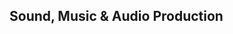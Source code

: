 ## Sound, Music & Audio Production
<!--
### Overview


I write and record engineer audio and musical pieces across a diverse range of genres and styles. My recent
releases have explored the spectrum between the underground Synthwave
and Darksynth movements. My output has been described as "quirky, odd,
heavy" music that is "big and bold" and "not afraid of taking risks". My collaborative work has been described as “raw, rhythmic, primal yet
playful” and “searingly powerful and a sheer joy to behold”. My work
involves live performance, installation, data-driven music and
sonification, guitar-based performance, electronic and experimental
compositions and collaborations with dancers, choreographers,
instrumentalists, and sound artists. I releasee music
independently online and his concert pieces and live works are performed
 internationally. Recent performances include the Helicotrema Recorded
Audio Festival in Venice, the Contemporary Music Centre’s Salon Series
at the National Concert Hall of Ireland and Dublin Dance Festival's
Embodied at the GPO and the Sonorities Contemporary Music Festival.<br />
<br />
<h4>
<div style="margin-bottom: 5px; margin-left: auto; margin-right: auto; text-align: center;">
<a href="https://open.spotify.com/artist/6FZOlLhsey17jwrTGBV07c" target="_blank">Spotify</a> | <a href="https://itunes.apple.com/us/artist/stephen-roddy/id1105554061" target="_blank">Apple Music</a> | <a href="https://play.google.com/store/music/artist/Stephen_Roddy?id=Aih2l4nvz4c2etfb42wzvfkmwhm" target="_blank">Google Play</a> | <a href="https://www.amazon.com/s/ref=ntt_srch_drd_B01EJ9KE26?ie=UTF8&amp;field-keywords=Stephen%20Roddy&amp;index=digital-music&amp;search-type=ss" target="_blank">Amazon</a> | <a href="http://www.deezer.com/us/artist/10217120" target="_blank">Deezer</a> | <a href="https://stephenroddy.bandcamp.com/" target="_blank">Bandcamp</a>  | <a href="https://listen.tidal.com/artist/7765412" target="_blank">Tidal</a> </div>
</h4>
<br />
<h4 class="ArtistAbout__paragraph" dir="auto">
Recent Projects: <i>Wave Grid </i></h4>
<div class="tralbumData tralbum-about" itemprop="description">
Wave Grid is built around a primal and stripped back approach to the synth-heavy sci-fi and horror soundtracks of 1980s. It takes influence from classic scores of the era by Vangelis, John Carpenter, Giorgio Moroder, Tangerine Dream and Ennio Morricone paying homage to the unique electronic soundworlds they conjured. Wave Grid takes the listener on a sonic tour with 10 instrumental pieces that aim to find a balance by approaching epic electronics with a natural and direct style.</div>
<div class="tralbumData tralbum-about" itemprop="description">
</div>
<div class="tralbumData tralbum-about" itemprop="description">
<h4>
Video - TigerBlood433:</h4>
</div>
<div class="separator" style="clear: both; text-align: center;">
<iframe allowfullscreen="" class="YOUTUBE-iframe-video" data-thumbnail-src="https://i.ytimg.com/vi/2ahTJa_pvmw/0.jpg" frameborder="0" height="266" id="id_a22a_ef55_58e5_5a6" src="https://www.youtube.com/embed/2ahTJa_pvmw?feature=player_embedded" width="320"></iframe></div>
<div class="tralbumData tralbum-about" itemprop="description">
</div>
<div class="tralbumData tralbum-about" itemprop="description">
Link: <a href="https://www.youtube.com/watch?v=2ahTJa_pvmw">https://www.youtube.com/watch?v=2ahTJa_pvmw</a></div>
<div class="tralbumData tralbum-about" itemprop="description">
<h4>
Music Links:</h4>
<iframe id="id_becb_fe6d_cca7_dcc0" seamless="" src="https://bandcamp.com/EmbeddedPlayer/album=2079483448/size=large/bgcol=ffffff/linkcol=0687f5/artwork=small/transparent=true/" style="border: 0; height: 472px; width: 400px;"><a href="http://stephenroddy.bandcamp.com/album/wave-grid">Wave Grid by Stephen Roddy</a></iframe> <br />
<div class="tralbumData tralbum-about" itemprop="description">
<br />
<a href="https://itunes.apple.com/us/album/wave-grid/1474265704?uo=4&amp;ls=1&amp;app=music&amp;at=11lEW&amp;ct=zkwpx4" target="_blank">Wave Grid on Apple Music<span id="goog_2280922"></span><span id="goog_2280923"></span></a></div>
<div class="tralbumData tralbum-about" itemprop="description">
<a href="https://open.spotify.com/album/06ZKQul1dzj7JZbmBmpy5a" target="_blank">Wave Grid on Spotify</a></div>
<div class="tralbumData tralbum-about" itemprop="description">
</div>
<div class="tralbumData tralbum-about" itemprop="description">
<a href="https://play.google.com/store/music/album?id=B4gshat5htcdte4rjn7ycnuycre&amp;tid=song-Tnxbwdro2erlcwjj4l5uxbm2gra" target="_blank">Wave Grid on Google Play&nbsp;</a><br />
<a href="https://stephenroddy.bandcamp.com/album/wave-grid" target="_blank">Wave Grid on Bandcamp</a><br />
<br />
<b>SmartUrl:</b><br />
<a href="http://smarturl.it/WaveGrid" target="_blank">Wave Grid SmartUrl</a><br />
<div class="tralbumData tralbum-about" itemprop="description">
<h4>
Reviews &amp; Coverage:<div class="ArtistAbout__paragraph" dir="auto">
<br /></div>
<div class="ArtistAbout__paragraph" dir="auto">
<a href="https://news.nightride.fm/stephen-roddy-wave-grid/">https://news.nightride.fm/stephen-roddy-wave-grid/</a><br />
<br />
<a href="https://www.synthpocalypse.com/post/album-review-stephen-roddy-wave-grid" target="_blank">https://www.synthpocalypse.com/post/album-review-stephen-roddy-wave-grid </a></div>
<div class="ArtistAbout__paragraph" dir="auto">
<br /></div>
<div class="ArtistAbout__paragraph" dir="auto">
<a href="http://brutalresonance.com/news/minimal-synthwave-musician-stephen-roddy-releases-new-album-wave-grid">http://brutalresonance.com/news/minimal-synthwave-musician-stephen-roddy-releases-new-album-wave-grid</a><br />
<br />
<a href="https://brutalresonance.bandcamp.com/album/dead-leaves" target="_blank">https://brutalresonance.bandcamp.com/album/dead-leaves </a><br />
<br /></div>
</h4>
<h4>
Past Projects:<br />
<br />
<div style="margin-bottom: 5px; margin-left: auto; margin-right: auto; text-align: center;">
<iframe seamless="" src="https://bandcamp.com/EmbeddedPlayer/album=238875963/size=large/bgcol=ffffff/linkcol=0687f5/tracklist=false/transparent=true/" style="border: 0; height: 470px; width: 350px;"><a href="http://stephenroddy.bandcamp.com/album/the-journey-home">The Journey: Home by Stephen Roddy</a></iframe>

<iframe seamless="" src="https://bandcamp.com/EmbeddedPlayer/album=323970419/size=large/bgcol=ffffff/linkcol=0687f5/tracklist=false/transparent=true/" style="border: 0; height: 470px; width: 350px;"><a href="http://stephenroddy.bandcamp.com/album/purple-waves-e-p">Purple Waves E.P. by Stephen Roddy</a></iframe>

<iframe seamless="" src="https://bandcamp.com/EmbeddedPlayer/album=1965844760/size=large/bgcol=ffffff/linkcol=0687f5/tracklist=false/transparent=true/" style="border: 0; display: inline-block; height: 470px; width: 350px;"><a href="http://stephenroddy.bandcamp.com/album/stardust-sonata-guitar">Stardust Sonata: Guitar by Stephen Roddy</a></iframe>

<iframe seamless="" src="https://bandcamp.com/EmbeddedPlayer/album=1061781095/size=large/bgcol=ffffff/linkcol=0687f5/tracklist=false/transparent=true/" style="border: 0; display: inline-block; height: 470px; width: 350px;"><a href="http://stephenroddy.bandcamp.com/album/63-indices-on-the-body-w-jean-luc-nancy-amae-depinto">63 Indices on the Body w/Jean Luc Nancy, AMAE & DePinto by Stephen Roddy</a></iframe>

<iframe seamless="" src="https://bandcamp.com/EmbeddedPlayer/album=217127415/size=large/bgcol=ffffff/linkcol=0687f5/tracklist=false/transparent=true/" style="border: 0; display: inline-block; height: 470px; width: 350px;"><a href="http://stephenroddy.bandcamp.com/album/natural-drift-contemporary-experimental">Natural Drift: Contemporary & Experimental by Stephen Roddy</a></iframe>

<iframe seamless="" src="https://bandcamp.com/EmbeddedPlayer/album=2888609678/size=large/bgcol=ffffff/linkcol=0687f5/tracklist=false/transparent=true/" style="border: 0; display: inline-block; height: 470px; width: 350px;"><a href="http://stephenroddy.bandcamp.com/album/the-human-cost-a-disruptive-sonificaiton-of-irelands-economic-crash">The Human Cost: A Disruptive Sonificaiton of Ireland's Economic Crash by Stephen Roddy</a></iframe>

<iframe seamless="" src="https://bandcamp.com/EmbeddedPlayer/album=320548804/size=large/bgcol=ffffff/linkcol=0687f5/tracklist=false/transparent=true/" style="border: 0; display: inline-block; height: 470px; width: 350px;"><a href="http://stephenroddy.bandcamp.com/album/untitled-1-extended-instrumentation">Untitled #1: Extended Instrumentation by Stephen Roddy</a></iframe>

<iframe seamless="" src="https://bandcamp.com/EmbeddedPlayer/album=517185158/size=large/bgcol=ffffff/linkcol=0687f5/tracklist=false/transparent=true/" style="border: 0; display: inline-block; height: 470px; width: 350px;"><a href="http://stephenroddy.bandcamp.com/album/line-in-r-computer-music">Line-in: R : Computer Music by Stephen Roddy</a></iframe>

<iframe seamless="" src="https://bandcamp.com/EmbeddedPlayer/album=1674604671/size=large/bgcol=ffffff/linkcol=0687f5/tracklist=false/transparent=true/" style="border: 0; display: inline-block; height: 470px; width: 350px;"><a href="http://stephenroddy.bandcamp.com/album/overlord-saga-the-glorious-rise-of-terminus-abruptus-electronic-post-rock">Overlord Saga: The Glorious Rise of Terminus Abruptus : Electronic Post-Rock by Stephen Roddy</a></iframe>

<iframe seamless="" src="https://bandcamp.com/EmbeddedPlayer/album=2757998325/size=large/bgcol=ffffff/linkcol=0687f5/tracklist=false/transparent=true/" style="border: 0; display: inline-block; height: 470px; width: 350px;"><a href="http://stephenroddy.bandcamp.com/album/alethia-d-i-y-electronic-music">Alethia: D.I.Y. Electronic Music by Stephen Roddy</a></iframe></div>
<br />
EPs
<br />
<br />
<div style="margin-bottom: 5px; margin-left: auto; margin-right: auto; text-align: center;">
<iframe seamless="" src="https://bandcamp.com/EmbeddedPlayer/album=793201642/size=large/bgcol=ffffff/linkcol=0687f5/tracklist=false/transparent=true/" style="border: 0; height: 470px; width: 350px;"><a href="http://stephenroddy.bandcamp.com/album/home-part-2-silence">Home Part 2: Silence by Stephen Roddy</a></iframe>

<iframe seamless="" src="https://bandcamp.com/EmbeddedPlayer/album=1936923822/size=large/bgcol=ffffff/linkcol=0687f5/tracklist=false/transparent=true/" style="border: 0; height: 470px; width: 350px;"><a href="http://stephenroddy.bandcamp.com/album/work-in-progress-home">Work in Progress: Home by Stephen Roddy</a></iframe>

</div>
<br />
<br />
<div style="margin-bottom: 5px; margin-left: auto; margin-right: auto; text-align: center;">
<a href="https://open.spotify.com/artist/6FZOlLhsey17jwrTGBV07c" target="_blank">Spotify</a> | <a href="https://stephenroddy.bandcamp.com/" target="_blank"></a><a href="https://itunes.apple.com/us/artist/stephen-roddy/id1105554061" target="_blank">Apple Music</a> | <a href="https://play.google.com/store/music/artist/Stephen_Roddy?id=Aih2l4nvz4c2etfb42wzvfkmwhm" target="_blank">Google Play</a> | <a href="https://www.amazon.com/s/ref=ntt_srch_drd_B01EJ9KE26?ie=UTF8&amp;field-keywords=Stephen%20Roddy&amp;index=digital-music&amp;search-type=ss" target="_blank">Amazon</a> | <a href="http://www.deezer.com/us/artist/10217120" target="_blank">Deezer</a> | <a href="https://stephenroddy.bandcamp.com/" target="_blank">Bandcamp</a>  | <a href="https://listen.tidal.com/artist/7765412" target="_blank">Tidal</a> </div>
<br />
</h4>
</div>
-->
</div>
</div>
